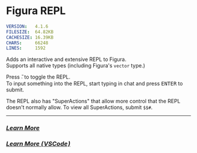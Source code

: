 # Figura REPL
```yaml
VERSION:   ​4.1.6​
FILESIZE:  ​64.82KB​
CACHESIZE: ​16.39KB​
CHARS:     ​66248​
LINES:     ​1592​
```

Adds an interactive and extensive REPL to Figura.  
Supports all native types (including Figura's `vector` type.)

Press <kbd>̃˴</kbd> to toggle the REPL.  
To input something into the REPL, start typing in chat and press <kbd>ENTER</kbd> to submit.

The REPL also has "SuperActions" that allow more control that the REPL doesn't normally allow. To view all SuperActions, submit `$$#`.

***
<!--### [***Learn More***](./.gallery/_main.md) Not yet...-->
### [***Learn More***](./.wiki/_main.md)
### [***Learn More ( VSCode )***](./.wiki-vs/_main.md)
